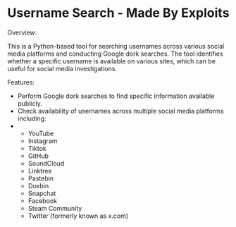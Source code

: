 # Username Search - Made By Exploits

Overview:

This is a Python-based tool for searching usernames across various social media platforms and conducting Google dork searches. The tool identifies whether a specific username is available on various sites, which can be useful for social media investigations.

Features:

- Perform Google dork searches to find specific information available publicly.
- Check availability of usernames across multiple social media platforms including:
- 
  - YouTube
  - Instagram
  - Tiktok
  - GitHub
  - SoundCloud
  - Linktree
  - Pastebin
  - Doxbin
  - Snapchat
  - Facebook
  - Steam Community
  - Twitter (formerly known as x.com)

